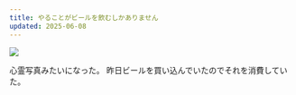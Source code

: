 ```yaml
---
title: やることがビールを飲むしかありません
updated: 2025-06-08
---
```

![](https://i.imgur.com/SQb9m0P.jpeg)

心霊写真みたいになった。
昨日ビールを買い込んでいたのでそれを消費していた。